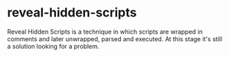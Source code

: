 # reveal-hidden-scripts
Reveal Hidden Scripts is a technique in which scripts are wrapped in comments and later unwrapped, parsed and executed. At this stage it's still a solution looking for a problem. 
